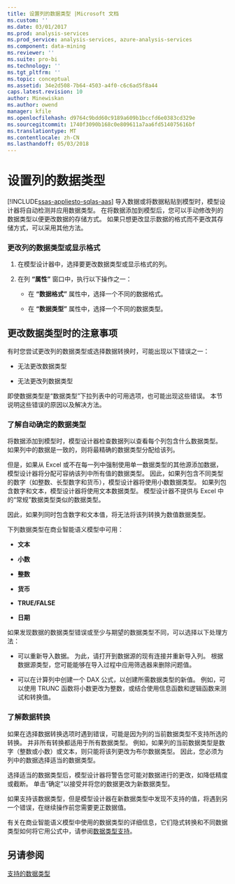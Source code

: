 ```yaml
---
title: 设置列的数据类型 |Microsoft 文档
ms.custom: ''
ms.date: 03/01/2017
ms.prod: analysis-services
ms.prod_service: analysis-services, azure-analysis-services
ms.component: data-mining
ms.reviewer: ''
ms.suite: pro-bi
ms.technology: ''
ms.tgt_pltfrm: ''
ms.topic: conceptual
ms.assetid: 34e2d508-7b64-4503-a4f0-c6c6ad5f8a44
caps.latest.revision: 10
author: Minewiskan
ms.author: owend
manager: kfile
ms.openlocfilehash: d9764c9bdd60c9189a609b1bccfd6e0383cd329e
ms.sourcegitcommit: 1740f3090b168c0e809611a7aa6fd514075616bf
ms.translationtype: MT
ms.contentlocale: zh-CN
ms.lasthandoff: 05/03/2018
---
```

# <a name="set-the-data-type-of-a-column"></a>设置列的数据类型 
[!INCLUDE[ssas-appliesto-sqlas-aas](../../includes/ssas-appliesto-sqlas-aas.md)]
  导入数据或将数据粘贴到模型时，模型设计器将自动检测并应用数据类型。 在将数据添加到模型后，您可以手动修改列的数据类型以便更改数据的存储方式。 如果只想更改显示数据的格式而不更改其存储方式，可以采用其他方法。  
  
### <a name="to-change-the-data-type-or-display-format-for-a-column"></a>更改列的数据类型或显示格式  
  
1.  在模型设计器中，选择要更改数据类型或显示格式的列。  
  
2.  在列 **“属性”** 窗口中，执行以下操作之一：  
  
    -   在 **“数据格式”** 属性中，选择一个不同的数据格式。  
  
    -   在 **“数据类型”** 属性中，选择一个不同的数据类型。  
  
## <a name="considerations-when-changing-data-types"></a>更改数据类型时的注意事项  
 有时您尝试更改列的数据类型或选择数据转换时，可能出现以下错误之一：  
  
-   无法更改数据类型  
  
-   无法更改列数据类型  
  
 即使数据类型是“数据类型”下拉列表中的可用选项，也可能出现这些错误。 本节说明这些错误的原因以及解决方法。  
  
### <a name="understanding-automatically-determined-data-types"></a>了解自动确定的数据类型  
 将数据添加到模型时，模型设计器检查数据列以查看每个列包含什么数据类型。 如果列中的数据是一致的，则将最精确的数据类型分配给该列。  
  
 但是，如果从 Excel 或不在每一列中强制使用单一数据类型的其他源添加数据，模型设计器将分配可容纳该列中所有值的数据类型。 因此，如果列包含不同类型的数字（如整数、长型数字和货币），模型设计器将使用小数数据类型。 如果列包含数字和文本，模型设计器将使用文本数据类型。 模型设计器不提供与 Excel 中的“常规”数据类型类似的数据类型。  
  
 因此，如果列同时包含数字和文本值，将无法将该列转换为数值数据类型。  
  
 下列数据类型在商业智能语义模型中可用：  
  
-   **文本**  
  
-   **小数**  
  
-   **整数**  
  
-   **货币**  
  
-   **TRUE/FALSE**  
  
-   **日期**  
  
 如果发现数据的数据类型错误或至少与期望的数据类型不同，可以选择以下处理方法：  
  
-   可以重新导入数据。 为此，请打开到数据源的现有连接并重新导入列。 根据数据源类型，您可能能够在导入过程中应用筛选器来删除问题值。  
  
-   可以在计算列中创建一个 DAX 公式，以创建所需数据类型的新值。 例如，可以使用 TRUNC 函数将小数更改为整数，或结合使用信息函数和逻辑函数来测试和转换值。  
  
### <a name="understanding-data-conversion"></a>了解数据转换  
 如果在选择数据转换选项时遇到错误，可能是因为列的当前数据类型不支持所选的转换。 并非所有转换都适用于所有数据类型。 例如，如果列的当前数据类型是数字（整数或小数）或文本，则只能将该列更改为布尔数据类型。 因此，您必须为列中的数据选择适当的数据类型。  
  
 选择适当的数据类型后，模型设计器将警告您可能对数据进行的更改，如降低精度或截断。 单击“确定”以接受并将您的数据更改为新数据类型。  
  
 如果支持该数据类型，但是模型设计器在新数据类型中发现不支持的值，将遇到另一个错误，在继续操作前您需要更正数据值。  
  
 有关在商业智能语义模型中使用的数据类型的详细信息，它们隐式转换和不同数据类型如何将它用公式中，请参阅[数据类型支持](../../analysis-services/tabular-models/data-types-supported-ssas-tabular.md)。  
  
## <a name="see-also"></a>另请参阅  
 [支持的数据类型](../../analysis-services/tabular-models/data-types-supported-ssas-tabular.md)  
  
  
